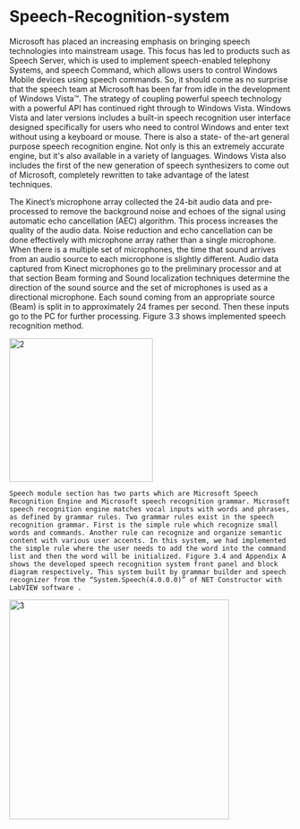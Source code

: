 # Speech-Recognition-system

Microsoft has placed an increasing emphasis on bringing speech technologies into mainstream usage. This focus has led to products such as Speech Server, which is used to implement speech-enabled telephony Systems, and speech Command, which allows users to control Windows Mobile devices using speech commands. So, it should come as no surprise that the speech team at Microsoft has been far from idle in the development of Windows Vista™. The strategy of coupling powerful speech technology with a powerful API has continued right through to Windows Vista. Windows Vista and later versions includes a built-in speech recognition user interface designed specifically for users who need to control Windows and enter text without using a keyboard or mouse. There is also a state- of the-art general purpose speech recognition engine. Not only is this an extremely accurate engine, but it's also available in a variety of languages. Windows Vista also includes the first of the new generation of speech synthesizers to come out of Microsoft, completely rewritten to take advantage of the latest techniques. 
 

The Kinect’s microphone array collected the 24-bit audio data and pre-processed to remove the background noise and echoes of the signal using automatic echo cancellation (AEC) algorithm. This process increases the quality of the audio data. Noise reduction and echo cancellation can be done effectively with microphone array rather than a single microphone. When there is a multiple set of microphones, the time that sound arrives from an audio source to each microphone is slightly different. Audio data captured from Kinect microphones go to the preliminary processor and at that section Beam forming and Sound localization techniques determine the direction of the sound source and the set of microphones is used as a directional microphone. Each sound coming from an appropriate source (Beam) is split in to approximately 24 frames per second. Then these inputs go to the PC for further processing. Figure 3.3 shows implemented speech recognition method.
 
<img width="256" alt="2" src="https://user-images.githubusercontent.com/41656537/81127220-1cc4f380-8f70-11ea-93b7-138b10b4e601.PNG">

	Speech module section has two parts which are Microsoft Speech Recognition Engine and Microsoft speech recognition grammar. Microsoft speech recognition engine matches vocal inputs with words and phrases, as defined by grammar rules. Two grammar rules exist in the speech recognition grammar. First is the simple rule which recognize small words and commands. Another rule can recognize and organize semantic content with various user accents. In this system, we had implemented the simple rule where the user needs to add the word into the command list and then the word will be initialized. Figure 3.4 and Appendix A shows the developed speech recognition system front panel and block diagram respectively. This system built by grammar builder and speech recognizer from the “System.Speech(4.0.0.0)” of NET Constructor with LabVIEW software . 
 
<img width="392" alt="3" src="https://user-images.githubusercontent.com/41656537/81127234-28b0b580-8f70-11ea-8678-8ee091faee3d.PNG">
